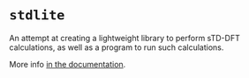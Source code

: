 # `stdlite`

An attempt at creating a lightweight library to perform sTD-DFT calculations, as well as a program to run such calculations.

More info [in the documentation](https://pierre-24.github.io/stdlite/).